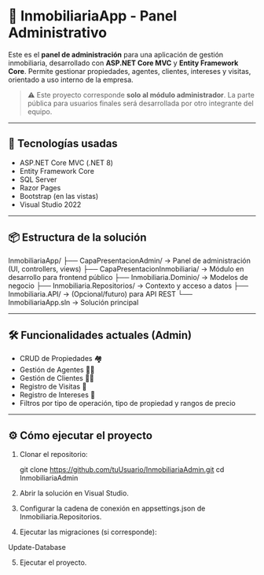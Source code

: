 # 🏢 InmobiliariaApp - Panel Administrativo

Este es el **panel de administración** para una aplicación de gestión inmobiliaria, desarrollado con **ASP.NET Core MVC** y **Entity Framework Core**. Permite gestionar propiedades, agentes, clientes, intereses y visitas, orientado a uso interno de la empresa.

> ⚠️ Este proyecto corresponde **solo al módulo administrador**. La parte pública para usuarios finales será desarrollada por otro integrante del equipo.

---

## 🚀 Tecnologías usadas

- ASP.NET Core MVC (.NET 8)
- Entity Framework Core
- SQL Server
- Razor Pages
- Bootstrap (en las vistas)
- Visual Studio 2022

---

## 📦 Estructura de la solución

InmobiliariaApp/
├── CapaPresentacionAdmin/ → Panel de administración (UI, controllers, views)
├── CapaPresentacionInmobiliaria/ → Módulo en desarrollo para frontend público
├── Inmobiliaria.Dominio/ → Modelos de negocio
├── Inmobiliaria.Repositorios/ → Contexto y acceso a datos
├── Inmobiliaria.API/ → (Opcional/futuro) para API REST
└── InmobiliariaApp.sln → Solución principal

---

## 🛠️ Funcionalidades actuales (Admin)

- CRUD de Propiedades 🏘️
- Gestión de Agentes 👨‍💼
- Gestión de Clientes 🧑‍💼
- Registro de Visitas 📆
- Registro de Intereses 💬
- Filtros por tipo de operación, tipo de propiedad y rangos de precio

---



## ⚙️ Cómo ejecutar el proyecto

1. Clonar el repositorio:

   git clone https://github.com/tuUsuario/InmobiliariaAdmin.git
   cd InmobiliariaAdmin

2. Abrir la solución en Visual Studio.

3. Configurar la cadena de conexión en appsettings.json de Inmobiliaria.Repositorios.

4. Ejecutar las migraciones (si corresponde):

Update-Database


5. Ejecutar el proyecto.

